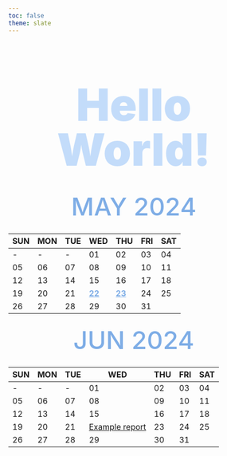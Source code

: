```yaml
---
toc: false
theme: slate
---
```


<style>

.hero {
  display: flex;
  flex-direction: column;
  align-items: center;
  font-family: var(--sans-serif);
  margin: 4rem 0 8rem;
  text-wrap: balance;
  text-align: left;
}

.hero h1 {
  margin: 2rem 0;
  max-width: none;
  font-size: 14vw;
  font-weight: 900;
  line-height: 1;
  background: #c3dcfa;
  text-align: center;
  -webkit-background-clip: text;
  -webkit-text-fill-color: transparent;
  background-clip: text;
}

.hero h2 {
  margin: 0;
  max-width: 34em;
  font-size: 30px;
  font-style: initial;
  font-weight: 500;
  line-height: 1.5;
  text-align: center;
  color: #7eade6;
}

.hero p {
  font-size: 20px;
}

@media (min-width: 640px) {
  .hero h1 {
    font-size: 90px;
  }
  .hero h2 {
    font-size: 50px;
  }
}

</style>

<div class="hero">
  <h1>Hello World!</h1>

<h2>MAY 2024</h2>

|SUN|MON|TUE|WED|THU|FRI|SAT|
|-|-|-|-|-|-|-|
|-|-|-|01|02|03|04|
|05|06|07|08|09|10|11|
|12|13|14|15|16|17|18|
19|20|21|<a style="color:#7eade6" rel="may22-2024" href="./may22-2024"><span><b>22</b></span></a>|<a style="color:#7eade6" rel="may22-2024" href="./may23-2024"><span><b>23</b></span></a>|24|25|
26|27|28|29|30|31|

<h2>JUN 2024</h2>

|SUN|MON|TUE|WED|THU|FRI|SAT|
|-|-|-|-|-|-|-|
|-|-|-|01|02|03|04|
|05|06|07|08|09|10|11|
|12|13|14|15|16|17|18|
19|20|21|<a rel="next" href="./example-report"><span>Example report</span></a>|23|24|25|
26|27|28|29|30|31|
</div>



